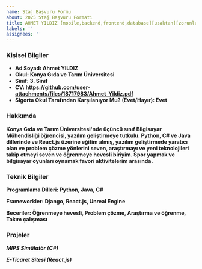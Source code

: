 ```yaml
---
name: Staj Başvuru Formu
about: 2025 Staj Başvuru Formatı
title: AHMET YILDIZ [mobile,backend,frontend,database][uzaktan][zorunlu][4-hafta]
labels: ''
assignees: ''
---
```


### Kişisel Bilgiler

- **Ad Soyad: Ahmet YILDIZ**
- **Okul: Konya Gıda ve Tarım Üniversitesi**
- **Sınıf: 3. Sınıf**
- **CV: https://github.com/user-attachments/files/18717983/Ahmet_Yildiz.pdf**
- **Sigorta Okul Tarafından Karşılanıyor Mu? (Evet/Hayır): Evet**

### Hakkımda 

**Konya Gıda ve Tarım Üniversitesi'nde üçüncü sınıf Bilgisayar Mühendisliği öğrencisi, yazılım geliştirmeye tutkulu. Python, C# ve Java  dillerinde ve React.js üzerine eğitim almış,  yazılım geliştirmede yaratıcı olan ve problem çözme yönlerini seven, araştırmayı ve yeni teknolojileri takip etmeyi seven ve öğrenmeye hevesli biriyim. Spor yapmak ve bilgisayar oyunları oynamak favori aktivitelerim arasında.**

### Teknik Bilgiler

**Programlama Dilleri: Python, Java, C#**

**Frameworkler: Django, React.js, Unreal Engine**

**Beceriler: Öğrenmeye hevesli, Problem çözme, Araştırma ve öğrenme, Takım çalışması**

### Projeler

***MIPS Simülatör (C#)***

***E-Ticaret Sitesi (React.js)***



